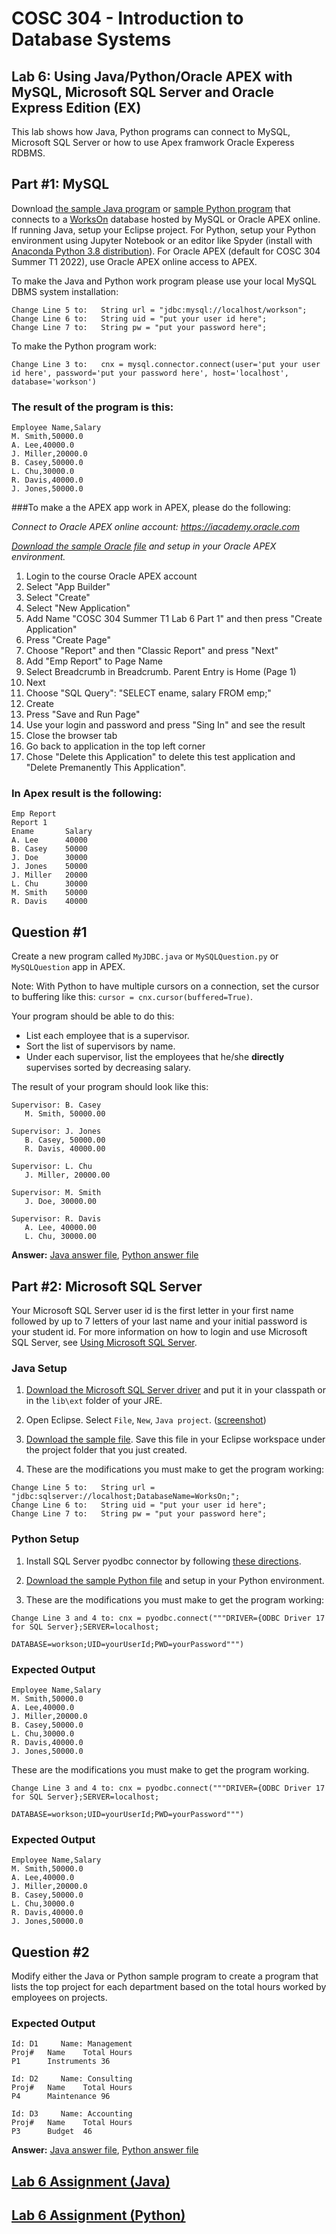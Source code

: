 # COSC 304 - Introduction to Database Systems<br>
## Lab 6: Using Java/Python/Oracle APEX with MySQL, Microsoft SQL Server and Oracle Express Edition (EX)

This lab shows how Java, Python programs can connect to MySQL, Microsoft SQL Server or how to use Apex framwork Oracle Experess RDBMS.

## Part #1: MySQL

Download [the sample Java program](code/TestJDBCMySQL.java) or [sample Python program](code/PythonQueryExample.py) that connects to a [WorksOn](../../labs/lab2/) database hosted by MySQL or Oracle APEX online. If running Java, setup your Eclipse project. For Python, setup your Python environment using Jupyter Notebook or an editor like Spyder (install with [Anaconda Python 3.8 distribution](https://www.anaconda.com/distribution/)). For Oracle APEX (default for COSC 304 Summer T1 2022), use Oracle APEX online access to APEX. 

To make the Java and Python work program please use your local MySQL DBMS system installation:

```
Change Line 5 to:	String url = "jdbc:mysql://localhost/workson";
Change Line 6 to:	String uid = "put your user id here";
Change Line 7 to:	String pw = "put your password here";
```

To make the Python program work:

```
Change Line 3 to:	cnx = mysql.connector.connect(user='put your user id here', password='put your password here', host='localhost', database='workson')
```

### The result of the program is this:

```
Employee Name,Salary
M. Smith,50000.0
A. Lee,40000.0
J. Miller,20000.0
B. Casey,50000.0
L. Chu,30000.0
R. Davis,40000.0
J. Jones,50000.0
```

###To make a the APEX app work in APEX, please do the following: 

*Connect to Oracle APEX online account: https://iacademy.oracle.com*

*[Download the sample Oracle file](code/OracleDML_APEX.sql) and setup in your Oracle APEX environment.*

1. Login to the course Oracle APEX account
2. Select "App Builder"
3. Select "Create"
4. Select "New Application"
5. Add Name "COSC 304 Summer T1 Lab 6 Part 1" and then press "Create Application"
6. Press "Create Page"
7. Choose "Report" and then "Classic Report" and press "Next"
8. Add "Emp Report" to Page Name 
9. Select Breadcrumb in Breadcrumb. Parent Entry is Home (Page 1)
10. Next
11. Choose "SQL Query": "SELECT ename, salary FROM emp;" 
12. Create
13. Press "Save and Run Page"
14. Use your login and password and press "Sing In" and see the result
15. Close the browser tab
16. Go back to application in the top left corner
17. Chose "Delete this Application" to delete this test application and "Delete Premanently This Application".


### In Apex result is the following:
```
Emp Report
Report 1
Ename		Salary
A. Lee		40000
B. Casey	50000
J. Doe		30000
J. Jones	50000
J. Miller	20000
L. Chu		30000
M. Smith	50000
R. Davis	40000
```
## Question #1

Create a new program called `MyJDBC.java` or `MySQLQuestion.py` or `MySQLQuestion` app in APEX.

Note: With Python to have multiple cursors on a connection, set the cursor to buffering like this: `cursor = cnx.cursor(buffered=True)`.

Your program should be able to do this:

- List each employee that is a supervisor.
- Sort the list of supervisors by name.
- Under each supervisor, list the employees that he/she <b>directly</b> supervises sorted by decreasing salary.

The result of your program should look like this:

```
Supervisor: B. Casey
   M. Smith, 50000.00

Supervisor: J. Jones
   B. Casey, 50000.00
   R. Davis, 40000.00

Supervisor: L. Chu
   J. Miller, 20000.00

Supervisor: M. Smith
   J. Doe, 30000.00
   
Supervisor: R. Davis
   A. Lee, 40000.00
   L. Chu, 30000.00
```
**Answer:**  [Java answer file](code/MyJDBC.java), [Python answer file](code/MySQLQuestion.py)

## Part #2: Microsoft SQL Server

Your Microsoft SQL Server user id is the first letter in your first name followed by up to 7 letters of your last name and your initial password is your student id. For more information on how to login and use Microsoft SQL Server, see [Using Microsoft SQL Server](https://people.ok.ubc.ca/rlawrenc/teaching/304/Notes/sqlserver.html).

### Java Setup

1. [Download the Microsoft SQL Server driver](code/sqljdbc4.jar) and put it in your classpath or in the `lib\ext` folder of your JRE.

2. Open Eclipse.  Select `File`, `New`, `Java project`. ([screenshot](img/EclipseJavaProject.png))

3. [Download the sample file](code/TestJdbcSqlServer.java).  Save this file in your Eclipse workspace under the project folder that you just created. 

4. These are the modifications you must make to get the program working:

```
Change Line 5 to:	String url = "jdbc:sqlserver://localhost;DatabaseName=WorksOn;";
Change Line 6 to:	String uid = "put your user id here";
Change Line 7 to:	String pw = "put your password here";
```

### Python Setup

1. Install SQL Server pyodbc connector by following [these directions](https://docs.microsoft.com/en-us/sql/connect/python/python-driver-for-sql-server).

2. [Download the sample Python file](code/PythonSQLServer.py) and setup in your Python environment.

3. These are the modifications you must make to get the program working:

```
Change Line 3 and 4 to:	cnx = pyodbc.connect("""DRIVER={ODBC Driver 17 for SQL Server};SERVER=localhost;
							DATABASE=workson;UID=yourUserId;PWD=yourPassword""")
```

### Expected Output

```
Employee Name,Salary
M. Smith,50000.0
A. Lee,40000.0
J. Miller,20000.0
B. Casey,50000.0
L. Chu,30000.0
R. Davis,40000.0
J. Jones,50000.0
```

These are the modifications you must make to get the program working.

```
Change Line 3 and 4 to:	cnx = pyodbc.connect("""DRIVER={ODBC Driver 17 for SQL Server};SERVER=localhost;
							DATABASE=workson;UID=yourUserId;PWD=yourPassword""")
```

### Expected Output

```
Employee Name,Salary
M. Smith,50000.0
A. Lee,40000.0
J. Miller,20000.0
B. Casey,50000.0
L. Chu,30000.0
R. Davis,40000.0
J. Jones,50000.0
```






## Question #2

Modify either the Java or Python sample program to create a program that lists the top project for each department based on the total hours worked by employees on projects.

### Expected Output

```
Id: D1     Name: Management
Proj#	Name	Total Hours
P1   	Instruments	36

Id: D2     Name: Consulting
Proj#	Name	Total Hours
P4   	Maintenance	96

Id: D3     Name: Accounting
Proj#	Name	Total Hours
P3   	Budget	46
```

**Answer:**  [Java answer file](code/SqlServerQuestion.java), [Python answer file](code/SqlServerQuestion.py)

## [Lab 6 Assignment (Java)](assignJava/)

## [Lab 6 Assignment (Python)](assignPython/)
